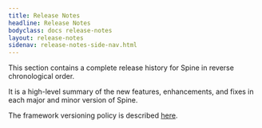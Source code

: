 ```yaml
---
title: Release Notes
headline: Release Notes
bodyclass: docs release-notes
layout: release-notes
sidenav: release-notes-side-nav.html
---
```


<p class="lead">This section contains a complete release history for Spine in reverse 
chronological&nbsp;order.</p>

It is a high-level summary of the new features, enhancements, and fixes in each major 
and minor version of Spine. 

The framework versioning policy is described [here]({{site.baseurl}}/release-notes/versioning-policy.html).
